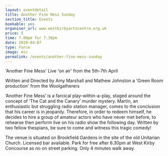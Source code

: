 ```yaml
---
layout: eventdetail
title: Another Fine Mess Sunday
section_title: Events
bookable: yes
organiser_url: www.westkirbyartscentre.org.uk
price: 5
time: 7.00pm for 7.30pm
date: 2019-04-07
type: Farce
image: mic
permalink: /events/another-fine-mess-sunday
---
```


'Another Fine Mess' Live 'on air' from the 5th-7th April

Written and Directed by Amy Marshall and Mathew Johnston a 'Green Room production' from the Woolgatherers

‘Another Fine Mess’ is a farcical play-within-a-play, staged around the concept of ‘The Cat and the Canary’ murder mystery. Martin, an enthusiastic but struggling radio station manager, comes to the conclusion that his career is in jeopardy. Therefore, in order to redeem himself, he decides to hire a group of amateur actors who have never met before, to rehearse then perform live on his radio show the following day. Written by two fellow thespians, be sure to come and witness this tragic comedy!

The venue is situated on Brookfield Gardens in the site of the old Unitarian Church. Licensed bar available. Park for free after 6.30pm at West Kirby Concourse as no on street parking. Only 4 minutes walk away.
